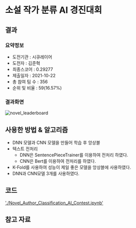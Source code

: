 # 소설 작가 분류 AI 경진대회

## 결과

### 요약정보

- 도전기관 : 시큐레이어
- 도전자 : 김준혁
- 최종스코어 : 0.29277 
- 제출일자 : 2021-10-22
- 총 참여 팀 수 : 356
- 순위 및 비율 : 59(16.57%)

### 결과화면
![novel_leaderboard](./img/novel_leaderboard.PNG)


## 사용한 방법 & 알고리즘

- DNN 모델과 CNN 모델을 만들어 학습 후 앙상블
- 텍스트 전처리
  - DNN은 SentencePieceTrainer를 이용하여 전처리 하였다.
  - CNN은 Bert를 이용하여 전처리를 하였다.
- K-Fold를 사용하여 성능이 제일 좋은 모델을 앙상블에 사용하였다.
- DNN과 CNN모델 3개를 사용하였다.

## 코드
['./Novel_Author_Classification_AI_Contest.ipynb'](./Novel_Author_Classification_AI_Contest.ipynb)


## 참고 자료
